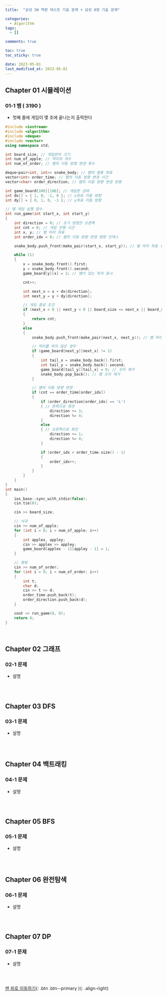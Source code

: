 ```yaml
---
title:  "삼성 SW 역량 테스트 기출 문제 + 삼성 A형 기출 문제"

categories:
  - Algorithm
tags:
  - []

comments: true

toc: true
toc_sticky: true

date: 2023-05-01
last_modified_at: 2023-05-01
---
```


## Chapter 01 시뮬레이션

### 01-1 뱀 ( 3190 )
- 첫째 줄에 게임이 몇 초에 끝나는지 출력한다

```cpp
#include <iostream>
#include <algorithm>
#include <deque>
#include <vector>
using namespace std;

int board_size; // 게임판의 크기
int num_of_apple; // 먹이의 개수
int num_of_order; // 뱀의 이동 방향 변경 횟수

deque<pair<int, int>> snake_body; // 뱀의 몸통 좌표
vector<int> order_time; // 뱀의 이동 방향 변경 시간
vector<char> order_direction; // 뱀의 이동 방향 변경 방향

int game_board[100][100]; // 게임판 상태
int dx[] = { 1, 0, -1, 0 }; // x좌표 이동 방향
int dy[] = { 0, 1, 0, -1 }; // y좌표 이동 방향

// 뱀 게임 실행 함수
int run_game(int start_x, int start_y)
{
	int direction = 0; // 초기 방향은 오른쪽
	int cnt = 0; // 게임 진행 시간
	int x, y; // 뱀 머리 좌표
	int order_idx = 0; // 뱀의 이동 방향 변경 명령 인덱스

	snake_body.push_front(make_pair(start_x, start_y)); // 뱀 머리 좌표 큐에 추가

	while (1)
	{
		x = snake_body.front().first;
		y = snake_body.front().second;
		game_board[y][x] = 2; // 뱀이 있는 위치 표시

		cnt++;

		int next_x = x + dx[direction];
		int next_y = y + dy[direction];

		// 게임 종료 조건
		if (next_x < 0 || next_y < 0 || board_size <= next_x || board_size <= next_y || game_board[next_y][next_x] == 2)
		{
			return cnt;
		}
		else
		{
			snake_body.push_front(make_pair(next_x, next_y)); // 뱀 머리를 다음 위치로 이동

			// 먹이를 먹지 않은 경우
			if (game_board[next_y][next_x] != 1)
			{
				int tail_x = snake_body.back().first;
				int tail_y = snake_body.back().second;
				game_board[tail_y][tail_x] = 0; // 꼬리 제거
				snake_body.pop_back(); // 뱀 꼬리 제거
			}

			// 뱀의 이동 방향 변경
			if (cnt == order_time[order_idx])
			{
				if (order_direction[order_idx] == 'L')
				{ // 왼쪽으로 회전
					direction += 3;
					direction %= 4;
				}
				else
				{ // 오른쪽으로 회전
					direction += 1;
					direction %= 4;
				}

				if (order_idx < order_time.size() - 1)
				{
					order_idx++;
				}
			}
		}
	}
}
int main()
{
	ios_base::sync_with_stdio(false);
	cin.tie(0);

	cin >> board_size;

	// 사과
	cin >> num_of_apple;
	for (int i = 0; i < num_of_apple; i++)
	{
		int applex, appley;
		cin >> applex >> appley;
		game_board[applex - 1][appley - 1] = 1;
	}

	// 명령
	cin >> num_of_order;
	for (int i = 0; i < num_of_order; i++)
	{
		int t;
		char d;
		cin >> t >> d;
		order_time.push_back(t);
		order_direction.push_back(d);
	}

	cout << run_game(0, 0);
	return 0;
}
```

<br>

## Chapter 02 그래프

### 02-1 문제
- 설명

```cpp
```

<br>

## Chapter 03 DFS

### 03-1 문제
- 설명

```cpp
```

<br>

## Chapter 04 백트래킹

### 04-1 문제
- 설명

```cpp
```

<br>

## Chapter 05 BFS

### 05-1 문제
- 설명

```cpp
```

<br>

## Chapter 06 완전탐색

### 06-1 문제
- 설명

```cpp
```

<br>

## Chapter 07 DP

### 07-1 문제
- 설명

```cpp
```

<br>

[맨 위로 이동하기](#){: .btn .btn--primary }{: .align-right}
